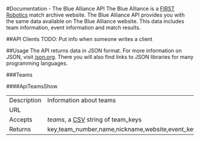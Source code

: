 #Documentation - The Blue Alliance API
The Blue Alliance is a [FIRST Robotics](http://www.usfirst.org/) match archive website. The Blue Alliance API provides you with the same data available on The Blue Alliance website. This data includes team information, event information and match results.

##API Clients
TODO: Put info when someone writes a client

##Usage
The API returns data in JSON format. For more information on JSON, visit [json.org](http://www.json.org/). There you will also find links to JSON libraries for many programming languages.

###Teams

####ApiTeamsShow

<table>
     <tr>
          <td>Description</td>
          <td>Information about teams</td>
     </tr>
     <tr>
          <td>URL</td>
          <td></td>
     </tr>
     <tr>
          <td>Accepts</td>
          <td><em>teams</em>, a <a href="http://en.wikipedia.org/wiki/Comma-separated_values">CSV</a> string of team_keys</td>
     </tr>
     <tr>
          <td>Returns</td>
          <td>key,team_number,name,nickname,website,event_keys,location</td>
</table>